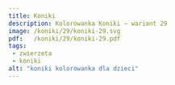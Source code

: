 ```yaml
---
title: Koniki
description: Kolorowanka Koniki – wariant 29
image: /koniki/29/koniki-29.svg
pdf:   /koniki/29/koniki-29.pdf
tags:
 - zwierzeta
 - koniki
alt: "koniki kolorowanka dla dzieci"
---
```

